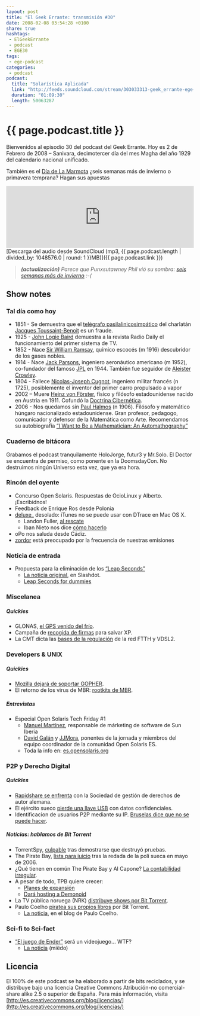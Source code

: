 ```yaml
---
layout: post
title: "El Geek Errante: transmisión #30"
date: 2008-02-08 03:54:28 +0100
share: true
hashtags:
 - ElGeekErrante
 - podcast
 - EGE30
tags:
 - ege-podcast
categories:
 - podcast
podcast:
  title: "Solarística Aplicada"
  link: "http://feeds.soundcloud.com/stream/303033313-geek_errante-ege-podcast-ep30.mp3"
  duration: "01:09:30"
  length: 50063287
---
```


# {{ page.podcast.title }}
Bienvenidos al episodio 30 del podcast del Geek Errante. Hoy es 2 de Febrero de 2008 – Sanivara, decimotercer día del mes Magha del año 1929 del calendario nacional unificado.

También es el [Día de La Marmota](https://en.wikipedia.org/wiki/Groundhog_Day) ¿seis semanas más de invierno o primavera temprana? Hagan sus apuestas

<iframe width="100%" height="166" scrolling="no" frameborder="no" src="https://w.soundcloud.com/player/?url=https%3A//api.soundcloud.com/tracks/303033313&amp;color=ff5500&amp;auto_play=false&amp;hide_related=false&amp;show_comments=true&amp;show_user=true&amp;show_reposts=false"></iframe>
[Descarga del audio desde SoundCloud (mp3, {{ page.podcast.length | divided_by: 1048576.0 | round: 1 }}MB)]({{ page.podcast.link }})

> ***(actualización)***
> *Parece que Punxsutawney Phil vió su sombra: [seis semanas más de invierno](https://www.youtube.com/watch?v=v8kDo9hmwY4) :-(*

## Show notes

### Tal día como hoy
- 1851 - Se demuestra que el [telégrafo pasilalinicosimpático](https://en.wikipedia.org/wiki/Pasilalinic-sympathetic_compass) del charlatán [Jacques Toussaint-Benoit](http://www.futilitycloset.com/2007/09/03/the-snail-telegraph/) es un fraude.
- 1925 - [John Logie Baird](https://en.wikipedia.org/wiki/John_Logie_Baird) demuestra a la revista Radio Daily el funcionamiento del primer sistema de TV.
- 1852 - Nace [Sir William Ramsay](https://en.wikipedia.org/wiki/William_Ramsay), químico escocés (m 1916) descubridor de los gases nobles.
- 1914 - Nace [Jack Parsons](https://en.wikipedia.org/wiki/Jack_Parsons_(rocket_engineer)), ingeniero aeronáutico americano (m 1952), co-fundador del famoso [JPL](http://www.jpl.nasa.gov/about/history.php) en 1944. También fue seguidor de [Aleister Crowley](https://en.wikipedia.org/wiki/Aleister_Crowley).
- 1804 - Fallece [Nicolas-Joseph Cugnot](https://en.wikipedia.org/wiki/Nicolas-Joseph_Cugnot), ingeniero militar francés (n 1725), posiblemente el inventor del primer carro propulsado a vapor
- 2002 – Muere [Heinz von Förster](https://en.wikipedia.org/wiki/Heinz_von_Foerster), físico y filósofo estadounidense nacido en Austria en 1911. Cofundó la [Doctrina Cibernética](https://en.wikipedia.org/wiki/Cybernetics).
- 2006 - Nos quedamos sin [Paul Halmos](https://en.wikipedia.org/wiki/Paul_Halmos) (n 1906). Filósofo y matemático húngaro nacionalizado estadounidense. Gran profesor, pedagogo, comunicador y defensor de la Matemática como Arte. Recomendamos su autobiografía [“I Want to Be a Mathematician: An Automathography”](https://www.amazon.com/I-Want-Be-Mathematician-Automathography/dp/0387960783?)

### Cuaderno de bitácora
Grabamos el podcast tranquilamente HoloJorge, futur3 y Mr.Solo. El Doctor se encuentra de permiso, como ponente en la DoomsdayCon. No destruimos ningún Universo esta vez, que ya era hora.

### Rincón del oyente
- Concurso Open Solaris. Respuestas de OcioLinux y Alberto. ¡Escribidnos!
- Feedback de Enrique Ros desde Polonia
- [deluxe\_](http://web.archive.org/web/20120712161647/http://www.pocosmhz.org/?) desolado: iTunes no se puede usar con DTrace en Mac OS X.
    - Landon Fuller, [al rescate](http://landonf.bikemonkey.org/code/macosx/Leopard_PT_DENY_ATTACH.20080122.html)
    - Iban Nieto nos dice [cómo hacerlo](http://web.archive.org/web/20110818133548/http://inieto.wordpress.com/2008/01/20/dtrace-en-mac-osx-leopard/)
- oPo nos saluda desde Cádiz.
- [zordor](http://www.frikis.net/) está preocupado por la frecuencia de nuestras emisiones

### Noticia de entrada
- Propuesta para la eliminación de los [“Leap Seconds”](https://en.wikipedia.org/wiki/Leap_second)
    - [La noticia original](https://science.slashdot.org/story/07/11/20/0356214/vote-to-eliminate-leap-seconds), en Slashdot.
    - [Leap Seconds for dummies](http://www.cl.cam.ac.uk/~mgk25/time/leap/)

### Miscelanea

##### Quickies
- GLONAS, [el GPS venido del frío](http://www.gpsdaily.com/reports/First_Deputy_PM_Ivanov_Slams_Agency_Over_Glonass_Failings_999.html).
- Campaña de [recogida de firmas](http://www.bit-tech.net/news/2008/01/15/petition_launched_to_save_xp/1) para salvar XP.
- La CMT dicta las [bases de la regulación](http://www.adslnet.es/2008/01/20/la-cmt-dicta-las-bases-de-la-regulacion-de-la-red-ftth-y-vdsl2/) de la red FTTH y VDSL2.

### Developers & UNIX

##### Quickies
- [Mozilla dejará de soportar GOPHER](https://bugzilla.mozilla.org/show_bug.cgi?id=388195).
- El retorno de los virus de MBR: [rootkits de MBR](http://web.archive.org/web/20080112171211/http://www.heise-security.co.uk/news/101463).

##### Entrevistas
- Especial Open Solaris Tech Friday #1
    - [Manuel Martínez](https://twitter.com/mmartinez), responsable de márketing de software de Sun Iberia
    - [David Galán]() y [JJMora](http://jjmora.es/), ponentes de la jornada y miembros del equipo coordinador de la comunidad Open Solaris ES.
    -  Toda la info en: [es.opensolaris.org](http://web.archive.org/web/20090821011100/http://hub.opensolaris.org/bin/view/Project+es/)

### P2P y Derecho Digital

##### Quickies
- [Rapidshare se enfrenta](http://web.archive.org/web/20121229041426/http://www.techtear.com/2008/01/30/rapidshare-con-problemas-legales) con la Sociedad de gestión de derechos de autor alemana.
- El ejército sueco [pierde una llave USB](http://web.archive.org/web/20080415211020/http://www2.mil.se/en/News/News/Misplaced-memory-stick-contained-classified-information/) con datos confidenciales.
- Identificacion de usuarios P2P mediante su IP. [Bruselas dice que no se puede hacer](http://www.microsiervos.com/archivo/musica/bruselas-dice-no-promusicae.html).

##### Noticias: hablamos de Bit Torrent
- TorrentSpy, [culpable](http://arstechnica.com/tech-policy/2007/12/mpaa-triumphs-judge-rules-torrentspy-destroyed-evidence/) tras demostrarse que destruyó pruebas.
- The Pirate Bay, [lista para juicio](https://torrentfreak.com/police-closes-pirate-bay-investigation-071210/) tras la redada de la poli sueca en mayo de 2006.
- ¿Qué tienen en común The Pirate Bay y Al Capone? [La contabilidad irregular](http://arstechnica.com/tech-policy/2008/01/swedish-prosecutors-dump-4000-legal-docs-on-the-pirate-bay/).
- A pesar de todo, TPB quiere crecer:
    - [Planes de expansión](http://web.archive.org/web/20090722171446/http://www.dn.se/ekonomi/pirate-bay-nysatsar-1.546550)
    - [Dará hosting a Demonoid](https://torrentfreak.com/demonoid-welcome-in-sweden-080116/)
- La TV pública noruega (NRK) [distribuye shows por Bit Torrent](https://nrkbeta.no/2008/01/29/norwegian-broadcasting-nrk-makes-popular-series-available-drm-free-via-bittorrent/).
- Paulo Coelho [piratea sus propios libros](http://web.archive.org/web/20101124143147/http://openmediareview.com/2008/01/27/author-pirating-his-own-work-to-promote-it/) por Bit Torrent.
    - [La noticia](http://paulocoelhoblog.com/2008/02/07/paulo-coelho-why-i-pirate-my-own-books/), en el blog de Paulo Coelho.

### Sci-fi to Sci-fact
- [“El juego de Ender”](https://www.ciencia-ficcion.com/opinion/op00023.htm) será un videojuego… WTF?
    - [La noticia](http://www.reuters.com/article/us-videogames-endersgame-idUSN2959643420080129) (miëdo)

## Licencia
El 100% de este podcast se ha elaborado a partir de bits reciclados, y se distribuye bajo una licencia Creative Commons Atribución-no comercial-share alike 2.5 o superior de España. Para más información, visita [http://es.creativecommons.org/blog/licencias/](http://es.creativecommons.org/blog/licencias/)

